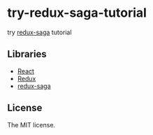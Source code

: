 # try-redux-saga-tutorial

try [redux-saga](https://github.com/redux-saga/redux-saga) tutorial

## Libraries

- [React](https://reactjs.org/)
- [Redux](https://github.com/reactjs/redux)
- [redux-saga](https://github.com/redux-saga/redux-saga)

## License

The MIT license.
